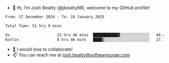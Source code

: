 - 👋 Hi, I’m Josh Beatty (@jbeatty88), welcome to my GitHub profile!

<!--START_SECTION:waka-->

```txt
From: 17 December 2024 - To: 16 January 2025

Total Time: 51 hrs 9 mins

Go                     23 hrs 46 mins  ███████████▓░░░░░░░░░░░░░   46.49 %
Kotlin                 8 hrs 46 mins   ████▒░░░░░░░░░░░░░░░░░░░░   17.15 %
```

<!--END_SECTION:waka-->

- 💞️ I would love to collaborate!
- 📫 You can reach me at josh.beatty@softwaresugar.com

<!---
jbeatty88/jbeatty88 is a ✨ special ✨ repository because its `README.md` (this file) appears on your GitHub profile.
You can click the Preview link to take a look at your changes.
--->
